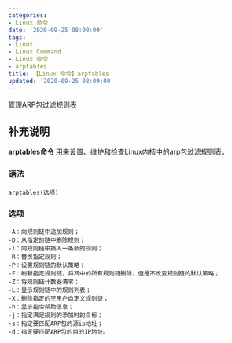 ```yaml
---
categories:
- Linux 命令
date: '2020-09-25 08:00:00'
tags:
- Linux
- Linux Command
- Linux 命令
- arptables
title: 【Linux 命令】arptables
updated: '2020-09-25 08:09:00'
---
```


管理ARP包过滤规则表

## 补充说明

**arptables命令** 用来设置、维护和检查Linux内核中的arp包过滤规则表。

###  语法

```shell
arptables(选项)
```

###  选项

```shell
-A：向规则链中追加规则；
-D：从指定的链中删除规则；
-l：向规则链中插入一条新的规则；
-R：替换指定规则；
-P：设置规则链的默认策略；
-F：刷新指定规则链，将其中的所有规则链删除，但是不改变规则链的默认策略；
-Z：将规则链计数器清零；
-L：显示规则链中的规则列表；
-X：删除指定的空用户自定义规则链；
-h：显示指令帮助信息；
-j：指定满足规则的添加时的目标；
-s：指定要匹配ARP包的源ip地址；
-d：指定要匹配ARP包的目的IP地址。
```


